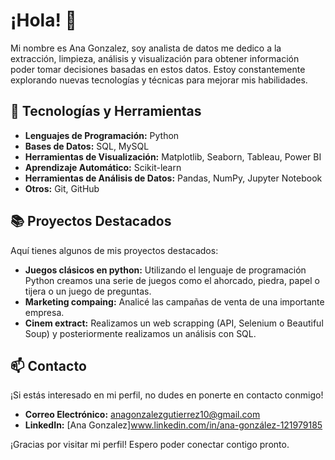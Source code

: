 # ¡Hola! 👋

Mi nombre es Ana Gonzalez, soy analista de datos me dedico a la extracción, limpieza, análisis y visualización para obtener información poder tomar decisiones basadas en estos datos. 
Estoy constantemente explorando nuevas tecnologías y técnicas para mejorar mis habilidades.

## 🔧 Tecnologías y Herramientas

- **Lenguajes de Programación:** Python
- **Bases de Datos:** SQL, MySQL
- **Herramientas de Visualización:** Matplotlib, Seaborn, Tableau, Power BI
- **Aprendizaje Automático:** Scikit-learn
- **Herramientas de Análisis de Datos:** Pandas, NumPy, Jupyter Notebook
- **Otros:** Git, GitHub

## 📚 Proyectos Destacados

Aquí tienes algunos de mis proyectos destacados:

- **Juegos clásicos en python:** Utilizando el lenguaje de programación Python creamos una serie de juegos como el ahorcado, piedra, papel o tijera o un juego de preguntas.
- **Marketing compaing:** Analicé las campañas de venta de una importante empresa.
- **Cinem extract:** Realizamos un web scrapping (API, Selenium o Beautiful Soup) y posteriormente realizamos un análisis con SQL.
## 📫 Contacto

¡Si estás interesado en mi perfil, no dudes en ponerte en contacto conmigo!

- **Correo Electrónico:** anagonzalezgutierrez10@gmail.com
- **LinkedIn:** [Ana Gonzalez]www.linkedin.com/in/ana-gonzález-121979185

¡Gracias por visitar mi perfil! Espero poder conectar contigo pronto.
